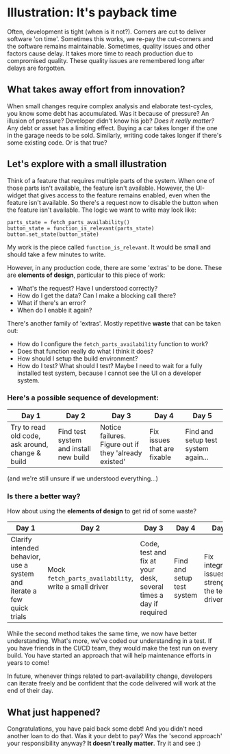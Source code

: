 # Illustration: It's payback time
Often, development is tight (when is it not?). Corners are cut to deliver software 'on time'. 
Sometimes this works, we re-pay the cut-corners and the software remains maintainable. 
Sometimes, quality issues and other factors cause delay. It takes more time to reach production due 
to compromised quality. These quality issues are remembered long after delays are forgotten.

## What takes away effort from innovation?
When small changes require complex analysis and elaborate test-cycles, you know some debt has 
accumulated. Was it because of pressure? An illusion of pressure? Developer didn't know his job? 
*Does it really matter?* Any debt or asset has a limiting effect. Buying a car takes longer if the 
one in the garage needs to be sold.
Similarly, writing code takes longer if there's some existing code. Or is that true?

## Let's explore with a small illustration
Think of a feature that requires multiple parts of the system. When one of those parts isn't 
available, the feature isn't available. However, the UI-widget that gives access to the feature 
remains enabled, even when the feature isn't available. So there's a request now to disable the 
button when the feature isn't available. 
The logic we want to write may look like:
```
parts_state = fetch_parts_availability()
button_state = function_is_relevant(parts_state)
button.set_state(button_state)
```
My work is the piece called `function_is_relevant`. It would be small and should take a few minutes 
to write.

However, in any production code, there are some 'extras' to be done. These are **elements of design**, particular to this piece of work:
* What's the request? Have I understood correctly?
* How do I get the data? Can I make a blocking call there?
* What if there's an error?
* When do I enable it again?

There's another family of 'extras'. Mostly repetitive **waste** that can be taken out:
* How do I configure the `fetch_parts_availability` function to work? 
* Does that function really do what I think it does?
* How should I setup the build environment?
* How do I test? What should I test? Maybe I need to wait for a fully installed test system, because 
I cannot see the UI on a developer system.

### Here's a possible sequence of development:

|Day 1|Day 2|Day 3|Day 4|Day 5|
| --- | --- | --- | --- | --- |
|Try to read old code, ask around, change & build|Find test system and install new build|Notice failures. Figure out if they 'already existed'|Fix issues that are fixable|Find and setup test system again...|

(and we're still unsure if we understood everything...)

### Is there a better way?
How about using the **elements of design** to get rid of some waste?

|Day 1|Day 2|Day 3|Day 4|Day 5|
| --- | --- | --- | --- | --- |
|Clarify intended behavior, use a system and iterate a few quick trials|Mock `fetch_parts_availability`, write a small driver|Code, test and fix at your desk, several times a day if required|Find and setup test system|Fix integration issues, strengthen the test driver|

While the second method takes the same time, we now have better understanding. What's more, we've 
coded our understanding in a test. If you have friends in the CI/CD team, they would make the test 
run on every build. You have started an approach that will help maintenance efforts in years to come!

In future, whenever things related to part-availability change, developers can iterate freely and be 
confident that the code delivered will work at the end of their day.

## What just happened?
Congratulations, you have paid back some debt! And you didn't need another loan to do that. Was it 
your debt to pay? Was the 'second approach' your responsibility anyway? **It doesn't really matter**. 
Try it and see :)
